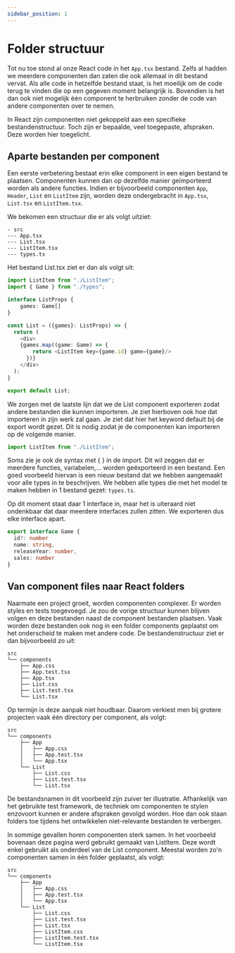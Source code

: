 ```yaml
---
sidebar_position: 1
---
```


# Folder structuur

Tot nu toe stond al onze React code in het `App.tsx` bestand. Zelfs al hadden we meerdere componenten dan zaten die ook allemaal in dit bestand vervat. Als alle code in hetzelfde bestand staat, is het moeilijk om de code terug te vinden die op een gegeven moment belangrijk is. Bovendien is het dan ook niet mogelijk één component te herbruiken zonder de code van andere componenten over te nemen.

In React zijn componenten niet gekoppeld aan een specifieke bestandenstructuur. Toch zijn er bepaalde, veel toegepaste, afspraken. Deze worden hier toegelicht.

## Aparte bestanden per component
Een eerste verbetering bestaat erin elke component in een eigen bestand te plaatsen. Componenten kunnen dan op dezelfde manier geïmporteerd worden als andere functies. Indien er bijvoorbeeld componenten `App`, `Header`, `List` en `ListItem` zijn, worden deze ondergebracht in `App.tsx`, `List.tsx` en `ListItem.tsx`.

We bekomen een structuur die er als volgt uitziet:
```
- src
--- App.tsx
--- List.tsx
--- ListItem.tsx
--- types.ts
```

Het bestand List.tsx ziet er dan als volgt uit:

```typescript codesandbox={"template": "react-split-files", "filename": "src/List.tsx"}
import ListItem from "./ListItem";
import { Game } from "./types";

interface ListProps {
    games: Game[]
}

const List = ({games}: ListProps) => {
  return (
    <div>
    {games.map((game: Game) => {
        return <ListItem key={game.id} game={game}/>
      })}
    </div>
  );
}

export default List;
```

We zorgen met de laatste lijn dat we de List component exporteren zodat andere bestanden die kunnen importeren. Je ziet hierboven ook hoe dat importeren in zijn werk zal gaan. Je ziet dat hier het keyword default bij de export wordt gezet. Dit is nodig zodat je de componenten kan importeren op de volgende manier.

```typescript
import ListItem from "./ListItem";
```

Soms zie je ook de syntax met { } in de import. Dit wil zeggen dat er meerdere functies, variabelen,... worden geëxporteerd in een bestand. Een goed voorbeeld hiervan is een nieuw bestand dat we hebben aangemaakt voor alle types in te beschrijven. We hebben alle types die met het model te maken hebben in 1 bestand gezet: `types.ts`. 

Op dit moment staat daar  1 interface in, maar het is uiteraard niet ondenkbaar dat daar meerdere interfaces zullen zitten. We exporteren dus elke interface apart.

```typescript codesandbox={"template": "react-split-files", "filename": "src/types.ts"}
export interface Game {
  id?: number
  name: string,
  releaseYear: number,
  sales: number
}
```

## Van component files naar React folders
Naarmate een project groeit, worden componenten complexer. Er worden styles en tests  toegevoegd. Je zou de vorige structuur kunnen blijven volgen en deze bestanden naast de component bestanden plaatsen. Vaak worden deze bestanden ook nog in een folder components geplaatst om het onderscheid te maken met andere code.
De bestandenstructuur ziet er dan bijvoorbeeld zo uit:

```
src
└── components
    ├── App.css
    ├── App.test.tsx
    ├── App.tsx
    ├── List.css
    ├── List.test.tsx
    └── List.tsx
```

Op termijn is deze aanpak niet houdbaar. Daarom verkiest men bij grotere projecten vaak één directory per component, als volgt: 

```
src
└── components
    ├── App
    │   ├── App.css
    │   ├── App.test.tsx
    │   └── App.tsx
    └── List
        ├── List.css
        ├── List.test.tsx
        └── List.tsx
```
De bestandsnamen in dit voorbeeld zijn zuiver ter illustratie. Afhankelijk van het gebruikte test framework, de techniek om componenten te stylen enzovoort kunnen er andere afspraken gevolgd worden. Hoe dan ook staan folders toe tijdens het ontwikkelen niet-relevante bestanden te verbergen. 

In sommige gevallen horen componenten sterk samen. In het voorbeeld bovenaan deze pagina werd gebruikt gemaakt van ListItem. Deze wordt enkel gebruikt als onderdeel van de List component. Meestal worden zo'n componenten samen in één folder geplaatst, als volgt:

```
src
└── components
    ├── App
    │   ├── App.css
    │   ├── App.test.tsx
    │   └── App.tsx
    └── List
        ├── List.css
        ├── List.test.tsx
        ├── List.tsx
        ├── ListItem.css
        ├── ListItem.test.tsx
        └── ListItem.tsx
```